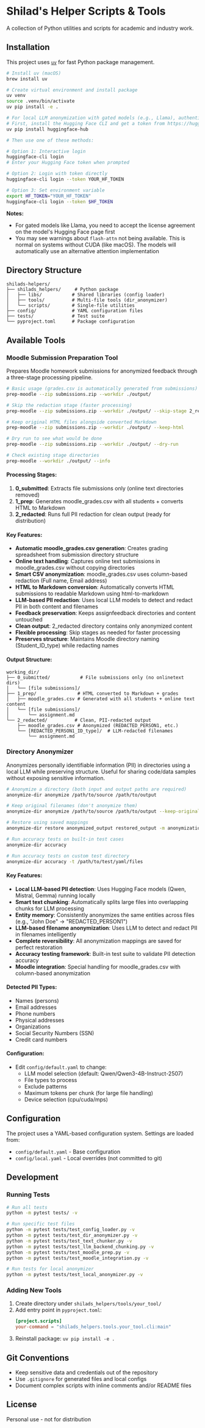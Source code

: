 # Shilad's Helper Scripts & Tools

A collection of Python utilities and scripts for academic and industry work.

## Installation

This project uses [`uv`](https://github.com/astral-sh/uv) for fast Python package management.

```bash
# Install uv (macOS)
brew install uv

# Create virtual environment and install package
uv venv
source .venv/bin/activate
uv pip install -e .

# For local LLM anonymization with gated models (e.g., Llama), authenticate with Hugging Face
# First, install the Hugging Face CLI and get a token from https://huggingface.co/settings/tokens
uv pip install huggingface-hub

# Then use one of these methods:

# Option 1: Interactive login
huggingface-cli login
# Enter your Hugging Face token when prompted

# Option 2: Login with token directly
huggingface-cli login --token YOUR_HF_TOKEN

# Option 3: Set environment variable
export HF_TOKEN="YOUR_HF_TOKEN"
huggingface-cli login --token $HF_TOKEN
```

**Notes:** 
- For gated models like Llama, you need to accept the license agreement on the model's Hugging Face page first
- You may see warnings about `flash-attn` not being available. This is normal on systems without CUDA (like macOS). The models will automatically use an alternative attention implementation

## Directory Structure

```
shilads-helpers/
├── shilads_helpers/     # Python package
│   ├── libs/           # Shared libraries (config loader)
│   ├── tools/          # Multi-file tools (dir_anonymizer)
│   └── scripts/        # Single-file utilities
├── config/             # YAML configuration files
├── tests/              # Test suite
└── pyproject.toml      # Package configuration
```

## Available Tools

### Moodle Submission Preparation Tool
Prepares Moodle homework submissions for anonymized feedback through a three-stage processing pipeline.

```bash
# Basic usage (grades.csv is automatically generated from submissions)
prep-moodle --zip submissions.zip --workdir ./output/

# Skip the redaction stage (faster processing)
prep-moodle --zip submissions.zip --workdir ./output/ --skip-stage 2_redacted

# Keep original HTML files alongside converted Markdown
prep-moodle --zip submissions.zip --workdir ./output/ --keep-html

# Dry run to see what would be done
prep-moodle --zip submissions.zip --workdir ./output/ --dry-run

# Check existing stage directories
prep-moodle --workdir ./output/ --info
```

#### Processing Stages:
1. **0_submitted**: Extracts file submissions only (online text directories removed)
2. **1_prep**: Generates moodle_grades.csv with all students + converts HTML to Markdown
3. **2_redacted**: Runs full PII redaction for clean output (ready for distribution)

#### Key Features:
- **Automatic moodle_grades.csv generation**: Creates grading spreadsheet from submission directory structure
- **Online text handling**: Captures online text submissions in moodle_grades.csv without copying directories
- **Smart CSV anonymization**: moodle_grades.csv uses column-based redaction (Full name, Email address)
- **HTML to Markdown conversion**: Automatically converts HTML submissions to readable Markdown using html-to-markdown
- **LLM-based PII redaction**: Uses local LLM models to detect and redact PII in both content and filenames
- **Feedback preservation**: Keeps assignfeedback directories and content untouched
- **Clean output**: 2_redacted directory contains only anonymized content
- **Flexible processing**: Skip stages as needed for faster processing
- **Preserves structure**: Maintains Moodle directory naming (Student_ID_type) while redacting names

#### Output Structure:
```
working_dir/
├── 0_submitted/           # File submissions only (no onlinetext dirs)
│   └── [file submissions]/
├── 1_prep/               # HTML converted to Markdown + grades
│   ├── moodle_grades.csv # Generated with all students + online text content
│   └── [file submissions]/
│       └── assignment.md
└── 2_redacted/          # Clean, PII-redacted output
    ├── moodle_grades.csv # Anonymized (REDACTED_PERSON1, etc.)
    └── [REDACTED_PERSON1_ID_type]/  # LLM-redacted filenames
        └── assignment.md
```

### Directory Anonymizer
Anonymizes personally identifiable information (PII) in directories using a local LLM while preserving structure. Useful for sharing code/data samples without exposing sensitive information.

```bash
# Anonymize a directory (both input and output paths are required)
anonymize-dir anonymize /path/to/source /path/to/output

# Keep original filenames (don't anonymize them)
anonymize-dir anonymize /path/to/source /path/to/output --keep-original-filenames

# Restore using saved mappings
anonymize-dir restore anonymized_output restored_output -m anonymization_mapping.json

# Run accuracy tests on built-in test cases
anonymize-dir accuracy

# Run accuracy tests on custom test directory
anonymize-dir accuracy -t /path/to/test/yaml/files
```

#### Key Features:
- **Local LLM-based PII detection**: Uses Hugging Face models (Qwen, Mistral, Gemma) running locally
- **Smart text chunking**: Automatically splits large files into overlapping chunks for LLM processing
- **Entity memory**: Consistently anonymizes the same entities across files (e.g., "John Doe" → "REDACTED_PERSON1")
- **LLM-based filename anonymization**: Uses LLM to detect and redact PII in filenames intelligently
- **Complete reversibility**: All anonymization mappings are saved for perfect restoration
- **Accuracy testing framework**: Built-in test suite to validate PII detection accuracy
- **Moodle integration**: Special handling for moodle_grades.csv with column-based anonymization

#### Detected PII Types:
- Names (persons)
- Email addresses
- Phone numbers
- Physical addresses
- Organizations
- Social Security Numbers (SSN)
- Credit card numbers

#### Configuration:
- Edit `config/default.yaml` to change:
  - LLM model selection (default: Qwen/Qwen3-4B-Instruct-2507)
  - File types to process
  - Exclude patterns
  - Maximum tokens per chunk (for large file handling)
  - Device selection (cpu/cuda/mps)

## Configuration

The project uses a YAML-based configuration system. Settings are loaded from:
- `config/default.yaml` - Base configuration
- `config/local.yaml` - Local overrides (not committed to git)

## Development

### Running Tests
```bash
# Run all tests
python -m pytest tests/ -v

# Run specific test files
python -m pytest tests/test_config_loader.py -v
python -m pytest tests/test_dir_anonymizer.py -v
python -m pytest tests/test_text_chunker.py -v
python -m pytest tests/test_llm_backend_chunking.py -v
python -m pytest tests/test_moodle_prep.py -v
python -m pytest tests/test_moodle_integration.py -v

# Run tests for local anonymizer
python -m pytest tests/test_local_anonymizer.py -v
```

### Adding New Tools

1. Create directory under `shilads_helpers/tools/your_tool/`
2. Add entry point in `pyproject.toml`:
   ```toml
   [project.scripts]
   your-command = "shilads_helpers.tools.your_tool.cli:main"
   ```
3. Reinstall package: `uv pip install -e .`

## Git Conventions

- Keep sensitive data and credentials out of the repository
- Use `.gitignore` for generated files and local configs
- Document complex scripts with inline comments and/or README files

## License

Personal use - not for distribution